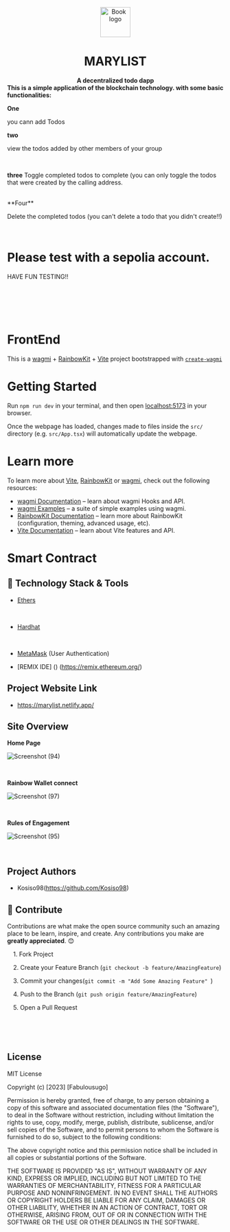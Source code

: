 <div align="center">
    <img src="p![R (8)](https://user-images.githubusercontent.com/114183913/228656388-6a101511-62c3-423b-86a1-db97f7a21696.png)
ublic/logo.gif" height="70" alt="Book logo">
    <h1>MARYLIST </h1>
    <strong align="center">A decentralized todo dapp </strong>
</div>
<strong>This is a simple application of the blockchain technology. with some basic functionalities:</strong>
<br> 

**One**

you cann add Todos
<br>


**two**


view the todos added by other members of your group

<br>

**three**
Toggle completed todos to complete (you can only toggle the todos that were created by the calling address.

<br>
**Four**

Delete the completed todos (you can't delete a todo that you didn't create!!)

<br>

# Please test with a sepolia account.
HAVE FUN TESTING!! 
<br> <br>

<br>
<br>
<br>

# FrontEnd

This is a [wagmi](https://wagmi.sh) + [RainbowKit](https://rainbowkit.com) + [Vite](https://vitejs.dev/) project bootstrapped with [`create-wagmi`](https://github.com/wagmi-dev/wagmi/tree/main/packages/create-wagmi)

# Getting Started

Run `npm run dev` in your terminal, and then open [localhost:5173](http://localhost:5173) in your browser.

Once the webpage has loaded, changes made to files inside the `src/` directory (e.g. `src/App.tsx`) will automatically update the webpage.

# Learn more

To learn more about [Vite](https://vitejs.dev/), [RainbowKit](https://rainbowkit.com) or [wagmi](https://wagmi.sh), check out the following resources:

- [wagmi Documentation](https://wagmi.sh) – learn about wagmi Hooks and API.
- [wagmi Examples](https://wagmi.sh/examples/connect-wallet) – a suite of simple examples using wagmi.
- [RainbowKit Documentation](https://rainbowkit.com/docs/introduction) – learn more about RainbowKit (configuration, theming, advanced usage, etc).
- [Vite Documentation](https://vitejs.dev/) – learn about Vite features and API.


# Smart Contract

## 🔧 Technology Stack & Tools



- [Ethers](https://docs.ethers.io/)
<br/>

- [Hardhat](https://hardhat.org/)
<br/>

- [MetaMask]() (User Authentication)

- [REMIX IDE] () (https://remix.ethereum.org/)

## **Project Website Link**

- https://marylist.netlify.app/



## **Site Overview**

**Home Page**


![Screenshot (94)](https://user-images.githubusercontent.com/114183913/228651197-da484d30-8442-42cf-ad7e-776bd51c4c65.png)



<br/>

**Rainbow Wallet connect**

![Screenshot (97)](https://user-images.githubusercontent.com/114183913/228653813-82548abf-f2c7-4911-bb48-c6b762c38bab.png)


<br/>

**Rules of Engagement**

![Screenshot (95)](https://user-images.githubusercontent.com/114183913/228651404-c7690c44-a639-4b4d-aabf-dc685b952a2e.png)

<br/>


## **Project Authors**

- Kosiso98(https://github.com/Kosiso98)

## 🤝 Contribute
Contributions are what make the open source community such an amazing place to be learn, inspire, and create. Any contributions you make are <strong>greatly appreciated</strong>. 😊
<p>
&emsp;1. Fork Project

</p>
<p>

&emsp;2. Create your Feature Branch (`git checkout -b feature/AmazingFeature`)
</p>

<p>

&emsp;3. Commit your changes(`git commit -m "Add Some Amazing Feature" `)
</p>

<p>

&emsp;4. Push to the Branch (`git push origin feature/AmazingFeature`)
</p>

<p>
&emsp;5. Open a Pull Request

</p>






<br/>
<br/>
<br/>









## **License**

MIT License

Copyright (c) [2023] [Fabulousugo]

Permission is hereby granted, free of charge, to any person obtaining a copy
of this software and associated documentation files (the "Software"), to deal
in the Software without restriction, including without limitation the rights
to use, copy, modify, merge, publish, distribute, sublicense, and/or sell
copies of the Software, and to permit persons to whom the Software is
furnished to do so, subject to the following conditions:

The above copyright notice and this permission notice shall be included in all
copies or substantial portions of the Software.

THE SOFTWARE IS PROVIDED "AS IS", WITHOUT WARRANTY OF ANY KIND, EXPRESS OR
IMPLIED, INCLUDING BUT NOT LIMITED TO THE WARRANTIES OF MERCHANTABILITY,
FITNESS FOR A PARTICULAR PURPOSE AND NONINFRINGEMENT. IN NO EVENT SHALL THE
AUTHORS OR COPYRIGHT HOLDERS BE LIABLE FOR ANY CLAIM, DAMAGES OR OTHER
LIABILITY, WHETHER IN AN ACTION OF CONTRACT, TORT OR OTHERWISE, ARISING FROM,
OUT OF OR IN CONNECTION WITH THE SOFTWARE OR THE USE OR OTHER DEALINGS IN THE
SOFTWARE.

